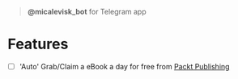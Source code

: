 > **@micalevisk_bot** for Telegram app

# Features
- [ ] 'Auto' Grab/Claim a eBook a day for free from [Packt Publishing](https://www.packtpub.com/packt/offers/free-learning)
